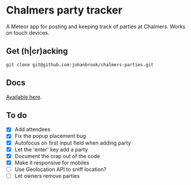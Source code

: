 # Chalmers party tracker

A Meteor app for posting and keeping track of parties at Chalmers. Works on touch devices.

## Get (h|cr)acking

	git clone git@github.com:johanbrook/chalmers-parties.git

## Docs

[Available here](http://party.johanbrook.com/docs/client.html).

## To do

- [x] Add attendees
- [x] Fix the popup placement bug
- [x] Autofocus on first input field when adding party
- [x] Let the 'enter' key add a party
- [x] Document the crap out of the code
- [x] Make it responsive for mobiles
- [ ] Use Geolocation API to sniff location?
- [ ] Let owners remove parties